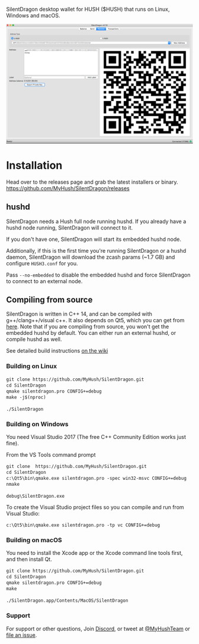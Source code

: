 SilentDragon desktop wallet for HUSH ($HUSH) that runs on Linux, Windows and macOS.

![Screenshots](silentdragon.png?raw=true)
# Installation

Head over to the releases page and grab the latest installers or binary. https://github.com/MyHush/SilentDragon/releases

## hushd
SilentDragon needs a Hush full node running hushd. If you already have a hushd node running, SilentDragon will connect to it. 

If you don't have one, SilentDragon will start its embedded hushd node. 

Additionally, if this is the first time you're running SilentDragon or a hushd daemon, SilentDragon will download the zcash params (~1.7 GB) and configure `HUSH3.conf` for you. 

Pass `--no-embedded` to disable the embedded hushd and force SilentDragon to connect to an external node.

## Compiling from source
SilentDragon is written in C++ 14, and can be compiled with g++/clang++/visual c++. It also depends on Qt5, which you can get from [here](https://www.qt.io/download). Note that if you are compiling from source, you won't get the embedded hushd by default. You can either run an external hushd, or compile hushd as well. 

See detailed build instructions [on the wiki](https://github.com/MyHush/SilentDragon/wiki/Compiling-from-source-code)

### Building on Linux

```
git clone https://github.com/MyHush/SilentDragon.git
cd SilentDragon
qmake silentdragon.pro CONFIG+=debug
make -j$(nproc)

./SilentDragon
```

### Building on Windows
You need Visual Studio 2017 (The free C++ Community Edition works just fine). 

From the VS Tools command prompt
```
git clone  https://github.com/MyHush/SilentDragon.git
cd SilentDragon
c:\Qt5\bin\qmake.exe silentdragon.pro -spec win32-msvc CONFIG+=debug
nmake

debug\SilentDragon.exe
```

To create the Visual Studio project files so you can compile and run from Visual Studio:
```
c:\Qt5\bin\qmake.exe silentdragon.pro -tp vc CONFIG+=debug
```

### Building on macOS
You need to install the Xcode app or the Xcode command line tools first, and then install Qt. 

```
git clone https://github.com/MyHush/SilentDragon.git
cd SilentDragon
qmake silentdragon.pro CONFIG+=debug
make

./SilentDragon.app/Contents/MacOS/SilentDragon
```

### Support

For support or other questions, Join [Discord](https://myhush.org/discord), or tweet at [@MyHushTeam](https://twitter.com/MyHushTeam) or [file an issue](https://github.com/MyHush/SilentDragon/issues).

